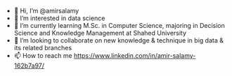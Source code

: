 - 👋 Hi, I’m @amirsalamy
- 👀 I’m interested in data science
- 🌱 I’m currently learning M.Sc. in Computer Science, majoring in Decision Science and Knowledge Management at Shahed University 
- 💞️ I’m looking to collaborate on new knowledge & technique in big data & its related branches
- 📫 How to reach me https://www.linkedin.com/in/amir-salamy-162b7a97/

<!---
amirsalamy/amirsalamy is a ✨ special ✨ repository because its `README.md` (this file) appears on your GitHub profile.
You can click the Preview link to take a look at your changes.
--->

